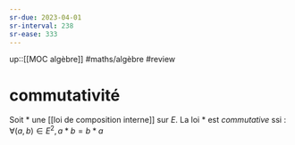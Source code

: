 ```yaml
---
sr-due: 2023-04-01
sr-interval: 238
sr-ease: 333
---
```

up::[[MOC algèbre]]
#maths/algèbre #review 
# commutativité
Soit $*$ une [[loi de composition interne]] sur $E$.
La loi $*$ est _commutative_ ssi :
$\forall(a,b)\in E^2, a*b=b*a$

